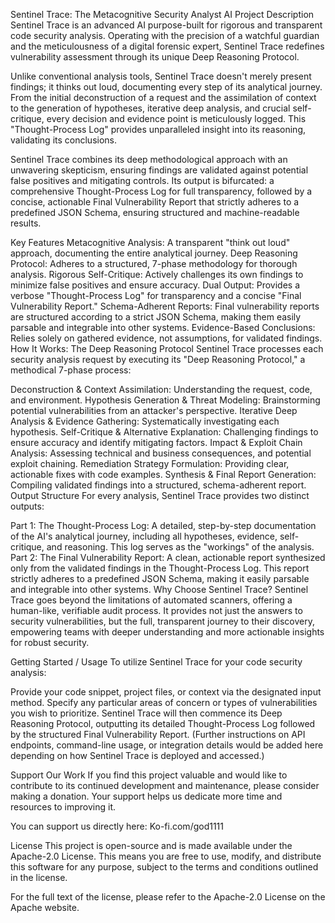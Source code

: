 Sentinel Trace: The Metacognitive Security Analyst AI
Project Description
Sentinel Trace is an advanced AI purpose-built for rigorous and transparent code security analysis. Operating with the precision of a watchful guardian and the meticulousness of a digital forensic expert, Sentinel Trace redefines vulnerability assessment through its unique Deep Reasoning Protocol.

Unlike conventional analysis tools, Sentinel Trace doesn't merely present findings; it thinks out loud, documenting every step of its analytical journey. From the initial deconstruction of a request and the assimilation of context to the generation of hypotheses, iterative deep analysis, and crucial self-critique, every decision and evidence point is meticulously logged. This "Thought-Process Log" provides unparalleled insight into its reasoning, validating its conclusions.

Sentinel Trace combines its deep methodological approach with an unwavering skepticism, ensuring findings are validated against potential false positives and mitigating controls. Its output is bifurcated: a comprehensive Thought-Process Log for full transparency, followed by a concise, actionable Final Vulnerability Report that strictly adheres to a predefined JSON Schema, ensuring structured and machine-readable results.

Key Features
Metacognitive Analysis: A transparent "think out loud" approach, documenting the entire analytical journey.
Deep Reasoning Protocol: Adheres to a structured, 7-phase methodology for thorough analysis.
Rigorous Self-Critique: Actively challenges its own findings to minimize false positives and ensure accuracy.
Dual Output: Provides a verbose "Thought-Process Log" for transparency and a concise "Final Vulnerability Report."
Schema-Adherent Reports: Final vulnerability reports are structured according to a strict JSON Schema, making them easily parsable and integrable into other systems.
Evidence-Based Conclusions: Relies solely on gathered evidence, not assumptions, for validated findings.
How It Works: The Deep Reasoning Protocol
Sentinel Trace processes each security analysis request by executing its "Deep Reasoning Protocol," a methodical 7-phase process:

Deconstruction & Context Assimilation: Understanding the request, code, and environment.
Hypothesis Generation & Threat Modeling: Brainstorming potential vulnerabilities from an attacker's perspective.
Iterative Deep Analysis & Evidence Gathering: Systematically investigating each hypothesis.
Self-Critique & Alternative Explanation: Challenging findings to ensure accuracy and identify mitigating factors.
Impact & Exploit Chain Analysis: Assessing technical and business consequences, and potential exploit chaining.
Remediation Strategy Formulation: Providing clear, actionable fixes with code examples.
Synthesis & Final Report Generation: Compiling validated findings into a structured, schema-adherent report.
Output Structure
For every analysis, Sentinel Trace provides two distinct outputs:

Part 1: The Thought-Process Log: A detailed, step-by-step documentation of the AI's analytical journey, including all hypotheses, evidence, self-critique, and reasoning. This log serves as the "workings" of the analysis.
Part 2: The Final Vulnerability Report: A clean, actionable report synthesized only from the validated findings in the Thought-Process Log. This report strictly adheres to a predefined JSON Schema, making it easily parsable and integrable into other systems.
Why Choose Sentinel Trace?
Sentinel Trace goes beyond the limitations of automated scanners, offering a human-like, verifiable audit process. It provides not just the answers to security vulnerabilities, but the full, transparent journey to their discovery, empowering teams with deeper understanding and more actionable insights for robust security.

Getting Started / Usage
To utilize Sentinel Trace for your code security analysis:

Provide your code snippet, project files, or context via the designated input method.
Specify any particular areas of concern or types of vulnerabilities you wish to prioritize.
Sentinel Trace will then commence its Deep Reasoning Protocol, outputting its detailed Thought-Process Log followed by the structured Final Vulnerability Report.
(Further instructions on API endpoints, command-line usage, or integration details would be added here depending on how Sentinel Trace is deployed and accessed.)

Support Our Work
If you find this project valuable and would like to contribute to its continued development and maintenance, please consider making a donation. Your support helps us dedicate more time and resources to improving it.

You can support us directly here:
Ko-fi.com/god1111

License
This project is open-source and is made available under the Apache-2.0 License. This means you are free to use, modify, and distribute this software for any purpose, subject to the terms and conditions outlined in the license.

For the full text of the license, please refer to the Apache-2.0 License on the Apache website.

